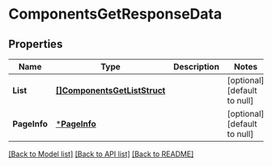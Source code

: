 # ComponentsGetResponseData

## Properties
Name | Type | Description | Notes
------------ | ------------- | ------------- | -------------
**List** | [**[]ComponentsGetListStruct**](ComponentsGetListStruct.md) |  | [optional] [default to null]
**PageInfo** | [***PageInfo**](page_info.md) |  | [optional] [default to null]

[[Back to Model list]](../README.md#documentation-for-models) [[Back to API list]](../README.md#documentation-for-api-endpoints) [[Back to README]](../README.md)


